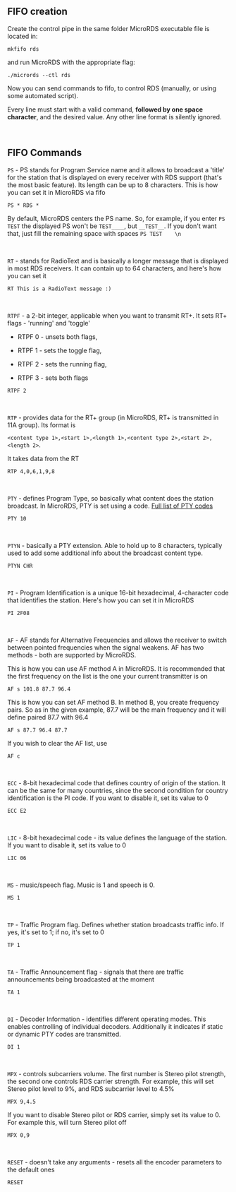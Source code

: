 ## FIFO creation
Create the control pipe in the same folder MicroRDS executable file is located in:
```
mkfifo rds
```
and run MicroRDS with the appropriate flag:
```
./micrords --ctl rds
```
Now you can send commands to fifo, to control RDS (manually, or using some automated script).

Every line must start with a valid command, <b>followed by one space character</b>, and the desired value. Any other line format is silently ignored. 

&nbsp;

## FIFO Commands

`PS` - PS stands for Program Service name and it allows to broadcast a 'title' for the station that is displayed on every receiver with RDS support (that's the most basic feature). Its length can be up to 8 characters. This is how you can set it in MicroRDS via fifo
```
PS * RDS *
```
By default, MicroRDS centers the PS name. So, for example, if you enter
`PS TEST`
the displayed PS won't be `TEST____`, but `__TEST__`. If you don't want that, just fill the remaining space with spaces
`PS TEST    \n`

&nbsp;

`RT` - stands for RadioText and is basically a longer message that is displayed in most RDS receivers. It can contain up to 64 characters, and here's how you can set it
```
RT This is a RadioText message :)
```

&nbsp;

`RTPF` - a 2-bit integer, applicable when you want to transmit RT+. It sets RT+ flags - 'running' and 'toggle'

- RTPF 0 - unsets both flags,

- RTPF 1 - sets the toggle flag,

- RTPF 2 - sets the running flag,

- RTPF 3 - sets both flags
```
RTPF 2
```

&nbsp;

`RTP` - provides data for the RT+ group (in MicroRDS, RT+ is transmitted in 11A group). Its format is

`<content type 1>,<start 1>,<length 1>,<content type 2>,<start 2>,<length 2>`. 

It takes data from the RT
```
RTP 4,0,6,1,9,8
```

&nbsp;

`PTY` - defines Program Type, so basically what content does the station broadcast. In MicroRDS, PTY is set using a code. [Full list of PTY codes](pty.md)
```
PTY 10
```

&nbsp;

`PTYN` - basically a PTY extension. Able to hold up to 8 characters, typically used to add some additional info about the broadcast content type.
```
PTYN CHR
```

&nbsp;

`PI` - Program Identification is a unique 16-bit hexadecimal, 4-character code that identifies the station. Here's how you can set it in MicroRDS
```
PI 2F08
```

&nbsp;

`AF` - AF stands for Alternative Frequencies and allows the receiver to switch between pointed frequencies when the signal weakens. AF has two methods - both are supported by MicroRDS. 

This is how you can use AF method A in MicroRDS. It is recommended that the first frequency on the list is the one your current transmitter is on
```
AF s 101.8 87.7 96.4
```
This is how you can set AF method B. In method B, you create frequency pairs. So as in the given example, 87.7 will be the main frequency and it will define paired 87.7 with 96.4
```
AF s 87.7 96.4 87.7
```
If you wish to clear the AF list, use
```
AF c
```

&nbsp;

`ECC` - 8-bit hexadecimal code that defines country of origin of the station. It can be the same for many countries, since the second condition for country identification is the PI code. If you want to disable it, set its value to 0
```
ECC E2
```

&nbsp;

`LIC` - 8-bit hexadecimal code - its value defines the language of the station. If you want to disable it, set its value to 0
```
LIC 06
```

&nbsp;

`MS` - music/speech flag. Music is 1 and speech is 0.
```
MS 1
```

&nbsp;

`TP` - Traffic Program flag. Defines whether station broadcasts traffic info. If yes, it's set to 1; if no, it's set to 0
```
TP 1
```

&nbsp;

`TA` - Traffic Announcement flag - signals that there are traffic announcements being broadcasted at the moment
```
TA 1
```

&nbsp;

`DI` - Decoder Information - identifies different operating modes. This enables controlling of individual decoders. Additionally it indicates if static or dynamic PTY codes are transmitted.
```
DI 1
```

&nbsp;

`MPX` - controls subcarriers volume. The first number is Stereo pilot strength, the second one controls RDS carrier strength. For example, this will set Stereo pilot level to 9%, and RDS subcarrier level to 4.5%
```
MPX 9,4.5
```
If you want to disable Stereo pilot or RDS carrier, simply set its value to 0. For example this, will turn Stereo pilot off
```
MPX 0,9
```

&nbsp;

`RESET` - doesn't take any arguments - resets all the encoder parameters to the default ones
```
RESET
```

